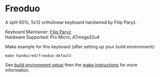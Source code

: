 Freoduo
=======

A split 60%, 5x12 ortholinear keyboard handwired by Filip Paryż.

Keyboard Maintainer: [Filip Paryz](https://github.com/FilipParyz)  
Hardware Supported: Pro Micro, ATmega32u4

Make example for this keyboard (after setting up your build environment):

    make handwired/freoduo:default

See [build environment setup](https://docs.qmk.fm/#/getting_started_build_tools) then the [make instructions](https://docs.qmk.fm/#/getting_started_make_guide) for more information.
